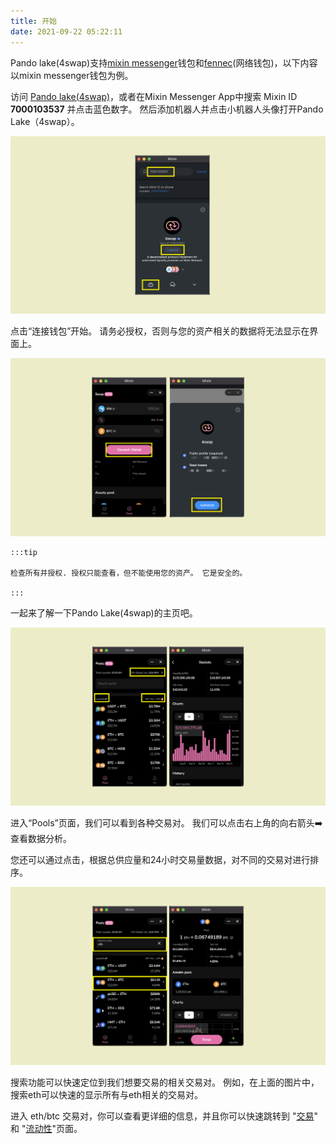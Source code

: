 ```yaml
---
title: 开始
date: 2021-09-22 05:22:11
---
```


Pando lake(4swap)支持[mixin messenger](https://docs.pando.im/docs/wallets/mixin-messenger)钱包和[fennec](https://pando.im/fennec/)(网络钱包)，以下内容以mixin messenger钱包为例。

访问 [Pando lake(4swap)](https://lake.pando.im)，或者在Mixin Messenger App中搜索 Mixin ID **7000103537** 并点击蓝色数字。 然后添加机器人并点击小机器人头像打开Pando Lake（4swap）。

![](../assets/lake-get-started-p1.png)

点击“连接钱包”开始。 请务必授权，否则与您的资产相关的数据将无法显示在界面上。

![](../assets/lake-get-started-p2.png)

````mdx-code-block
:::tip

检查所有并授权. 授权只能查看，但不能使用您的资产。 它是安全的。

:::
````

一起来了解一下Pando Lake(4swap)的主页吧。

![](../assets/lake-get-started-p3.png)

进入“Pools”页面，我们可以看到各种交易对。 我们可以点击右上角的向右箭头➡️ 查看数据分析。

您还可以通过点击，根据总供应量和24小时交易量数据，对不同的交易对进行排序。

![](../assets/lake-get-started-p4.png)

搜索功能可以快速定位到我们想要交易的相关交易对。 例如，在上面的图片中，搜索eth可以快速的显示所有与eth相关的交易对。

进入 eth/btc 交易对，你可以查看更详细的信息，并且你可以快速跳转到 "[交易](https://docs.pando.im/docs/lake/tutorials/swapping)" 和 "[流动性](https://docs.pando.im/docs/lake/tutorials/providing-liquidity)"页面。





